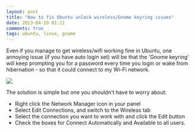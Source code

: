 ```yaml
---
layout: post
title: "How to fix Ubuntu unlock wireless/Gnome keyring issues"
date: 2013-04-19 01:11
comments: true
tags: ubuntu, linux, gnome
---
```


Even if you manage to get wireless/wifi working fine in Ubuntu, one annoying 
issue (if you have auto login set) will be that the 'Gnome keyring' will keep prompting you for a password every time you login
or wake from hibernation - so that it could connect to my Wi-Fi network. 

![](https://googledrive.com/host/0B3qPjbk9su5uT0pQdVhVYXVUbEk/Blog/2013-04-Blog-auto-unlock-keyring-01-enter-password.jpg)

The solution is simple but one you shouldn't have to worry about:

 * Right click the Network Manager icon in your panel
 * Select Edit Connections, and switch to the Wireless tab
 * Select the connection you want to work with and click the Edit button
 * Check the boxes for Connect Automatically and Available to all users.
